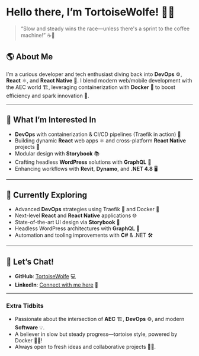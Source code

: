 # Hello there, I’m TortoiseWolfe! 🐢🐺

> “Slow and steady wins the race—unless there's a sprint to the coffee machine!” ☕️💨

## 🌎 About Me
I’m a curious developer and tech enthusiast diving back into **DevOps** ⚙️, **React** ⚛️, and **React Native** 📱. I blend modern web/mobile development with the AEC world 🏗️, leveraging containerization with **Docker** 🐳 to boost efficiency and spark innovation 🚀.

---

## 🔎 What I’m Interested In
- **DevOps** with containerization & CI/CD pipelines (Traefik in action) 🔄
- Building dynamic **React** web apps ⚛️ and cross-platform **React Native** projects 📲
- Modular design with **Storybook** 📚
- Crafting headless **WordPress** solutions with **GraphQL** 💬
- Enhancing workflows with **Revit**, **Dynamo**, and **.NET 4.8** 🖥️

---

## 🚀 Currently Exploring
- Advanced **DevOps** strategies using Traefik 🚦 and Docker 🐳
- Next-level **React** and **React Native** applications 🌐
- State-of-the-art UI design via **Storybook** 🎨
- Headless WordPress architectures with **GraphQL** 🔗
- Automation and tooling improvements with **C#** & .NET 🛠️

---

## 🤝 Let’s Chat!
- **GitHub**: [TortoiseWolfe](https://github.com/TortoiseWolfe) 💻
- **LinkedIn**: [Connect with me here](https://www.linkedin.com/in/pohlner/) 🔗

---

### Extra Tidbits
- Passionate about the intersection of **AEC** 🏗️, **DevOps** ⚙️, and modern **Software** 💡.
- A believer in slow but steady progress—tortoise style, powered by Docker 🐢🐳!
- Always open to fresh ideas and collaborative projects 🤝✨.
